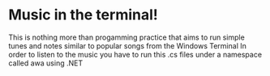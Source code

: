 # Music in the terminal!

This is nothing more than progamming practice that aims to run simple tunes and notes similar to popular songs from the Windows Terminal
In order to listen to the music you have to run this .cs files under a namespace called awa using .NET

